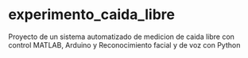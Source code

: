 # experimento_caida_libre
Proyecto de un sistema automatizado de medicion de caida libre con control MATLAB, Arduino y Reconocimiento facial y de voz con Python
